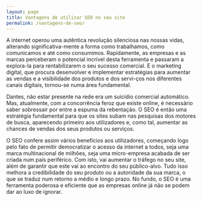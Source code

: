 ```yaml
---
layout: page
title: Vantagens de utilizar SEO no seu site
permalink: /vantagens-de-seo/
---
```


A internet operou uma autêntica revolução silenciosa nas nossas vidas, alterando significativa-mente a forma como trabalhamos, como comunicamos e até como consumimos. Rapidamente, as empresas e as marcas perceberam o potencial incrível desta ferramenta e passaram a explora-la para rentabilizarem o seu sucesso comercial. E o marketing digital, que procura desenvolver e implementar estratégias para aumentar as vendas e a visibilidade dos produtos e dos servi-ços nos diferentes canais digitais, tornou-se numa área fundamental.

Dantes, não estar presente na rede era um suicídio comercial automático. Mas, atualmente, com a concorrência feroz que existe online, é necessário saber sobressair por entre a espuma da rebentação. O SEO é então uma estratégia fundamental para que os sites subam nas pesquisas dos motores de busca, aparecendo primeiro aos utilizadores e, como tal, aumentar as chances de vendas dos seus produtos ou serviços.

O SEO confere assim vários benefícios aos utilizadores, começando logo pelo fato de permitir democratizar o acesso da internet a todos, seja uma marca multinacional de milhões, seja uma micro-empresa acabada de ser criada num país periférico. Com isto, vai aumentar o tráfego no seu site, além de garantir que este vai ao encontro do seu público-alvo. Tudo isso melhora a credibilidade do seu produto ou a autoridade da sua marca, o que se traduz num retorno a médio e longo prazo. No fundo, o SEO é uma ferramenta poderosa e eficiente que as empresas online já não se podem dar ao luxo de ignorar.
